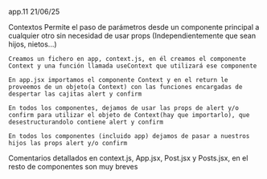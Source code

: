 app.11
21/06/25

Contextos
    Permite el paso de parámetros desde un componente principal a cualquier otro sin necesidad de usar props
    (Independientemente que sean hijos, nietos...)

    Creamos un fichero en app, context.js, en él creamos el componente Context y una función llamada useContext que utilizará ese componente

    En app.jsx importamos el componente Context y en el return le proveemos de un objeto(a Context) con las funciones encargadas de despertar las cajitas alert y confirm

    En todos los componentes, dejamos de usar las props de alert y/o confirm para utilizar el objeto de Context(hay que importarlo), que desestructurandolo contiene alert y confirm

    En todos los componentes (incluido app) dejamos de pasar a nuestros hijos las props alert y/o confirm

Comentarios detallados en context.js, App.jsx, Post.jsx y Posts.jsx, en el resto de componentes son muy breves